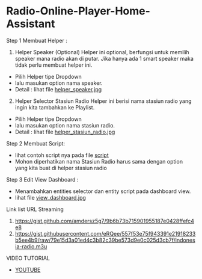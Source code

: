 # Radio-Online-Player-Home-Assistant

Step 1 
Membuat Helper :
1. Helper Speaker (Optional) 
Helper ini optional, berfungsi untuk memilih speaker mana radio akan di putar.
Jika hanya ada 1 smart speaker maka tidak perlu membuat helper ini.
- Pilih Helper tipe Dropdown
- lalu masukan option nama speaker.
- Detail : lihat file [helper_speaker.jpg](https://github.com/jharrvis/Radio-Online-Player-Home-Assistant/blob/main/helper_spaker.jpg)

2. Helper Selector Stasiun Radio
Helper ini berisi nama stasiun radio yang ingin kita tambahkan ke Playlist.
- Pilih Helper tipe Dropdown
- lalu masukan option nama stasiun radio.
- Detail : lihat file [helper_stasiun_radio.jpg](https://github.com/jharrvis/Radio-Online-Player-Home-Assistant/blob/main/helper_stasiun_radio.jpg)

Step 2
Membuat Script:
- lihat contoh script nya pada file [script](https://github.com/jharrvis/Radio-Online-Player-Home-Assistant/blob/main/Script)
- Mohon diperhatikan nama Stasiun Radio harus sama dengan option yang kita buat di helper stasiun radio

Step 3
Edit View Dashboard :
- Menambahkan entities selector dan entity script pada dashboard view.
- lihat file [view_dashboard.jpg](https://github.com/jharrvis/Radio-Online-Player-Home-Assistant/blob/main/view-dashboard.jpg)

Link list URL Streaming 
1. https://gist.github.com/amdersz5g7/9b6b73b715901955187e0428ffefc4e8
2. https://gist.githubusercontent.com/eRQee/557f53e75f943391e21918233b5ee4b9/raw/79e15d3a01ed4c3b82c39be573d9e0c025d3cb7f/indonesia-radio.m3u

VIDEO TUTORIAL
- [YOUTUBE](https://www.youtube.com/watch?v=ziDCi2S2Nn4)
